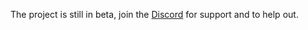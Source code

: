 The project is still in beta, join the [Discord](https://discord.gg/mX4AtMTt87) for support and to help out.